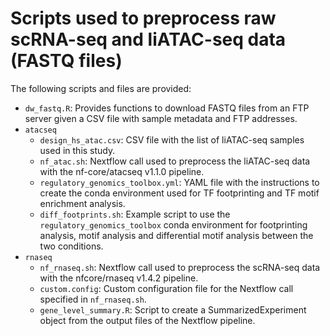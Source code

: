 # Scripts used to preprocess raw scRNA-seq and liATAC-seq data (FASTQ files)

The following scripts and files are provided:

- `dw_fastq.R`: Provides functions to download FASTQ files from an FTP server given a CSV file with sample metadata and FTP addresses.
- `atacseq`
    - `design_hs_atac.csv`: CSV file with the list of liATAC-seq samples used in this study.
    - `nf_atac.sh`: Nextflow call used to preprocess the liATAC-seq data with the nf-core/atacseq v1.1.0 pipeline.
    - `regulatory_genomics_toolbox.yml`: YAML file with the instructions to create the conda environment used for TF footprinting and TF motif enrichment analysis.
    - `diff_footprints.sh`: Example script to use the `regulatory_genomics_toolbox` conda environment for footprinting analysis, motif analysis and differential motif analysis between the two conditions.
- `rnaseq`
    - `nf_rnaseq.sh`: Nextflow call used to preprocess the scRNA-seq data with the nfcore/rnaseq v1.4.2 pipeline.
    - `custom.config`: Custom configuration file for the Nextflow call specified in `nf_rnaseq.sh`.
    - `gene_level_summary.R`: Script to create a SummarizedExperiment object from the output files of the Nextflow pipeline.


